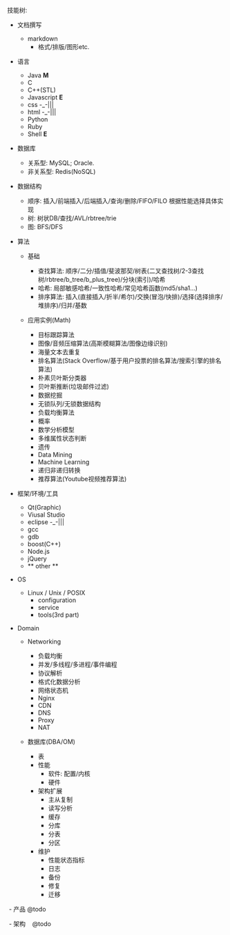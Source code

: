 技能树:

- 文档撰写
  - markdown
     - 格式/排版/图形etc.

- 语言
  - Java **M**
  - C
  - C++(STL)
  - Javascript **E**
  - css  -_-|||
  - html -_-|||
  - Python
  - Ruby
  - Shell **E**
  
- 数据库
    - 关系型: MySQL; Oracle.
    - 非关系型: Redis(NoSQL)
    
- 数据结构
  - 顺序: 插入/前端插入/后端插入/查询/删除/FIFO/FILO 根据性能选择具体实现
  - 树: 树状DB/查找/AVL/rbtree/trie
  - 图: BFS/DFS

- 算法
  - 基础
    - 查找算法: 顺序/二分/插值/斐波那契/树表(二叉查找树/2-3查找树/rbtree/b_tree/b_plus_tree)/分块(索引)/哈希
    - 哈希: 局部敏感哈希/一致性哈希/常见哈希函数(md5/sha1...)
    - 排序算法: 插入(直接插入/折半/希尔)/交换(冒泡/快排)/选择(选择排序/堆排序)/归并/基数
    
  - 应用实例(Math)
    - 目标跟踪算法
    - 图像/音频压缩算法(高斯模糊算法/图像边缘识别)
    - 海量文本去重复
    - 排名算法(Stack Overflow/基于用户投票的排名算法/搜索引擎的排名算法)
    - 朴素贝叶斯分类器
    - 贝叶斯推断(垃圾邮件过滤)
    - 数据挖掘
    - 无锁队列/无锁数据结构
    - 负载均衡算法
    - 概率
    - 数学分析模型
    - 多维属性状态判断
    - 遗传
    - Data Mining
    - Machine Learning
    - 递归非递归转换
    - 推荐算法(Youtube视频推荐算法)
    
    
- 框架/环境/工具
  - Qt(Graphic)
  - Viusal Studio
  - eclipse -_-|||
  - gcc
  - gdb
  - boost(C++)
  - Node.js
  - jQuery
  - ** other **
 
- OS
  - Linux / Unix / POSIX
    - configuration
    - service
    - tools(3rd part)
    
- Domain
  - Networking
    - 负载均衡
    - 并发/多线程/多进程/事件编程
    - 协议解析
    - 格式化数据分析
    - 网络状态机
    - Nginx
    - CDN
    - DNS
    - Proxy
    - NAT

  - 数据库(DBA/OM)
    - 表
    - 性能
      - 软件: 配置/内核
      - 硬件
    - 架构扩展
      - 主从复制
      - 读写分析
      - 缓存
      - 分库
      - 分表
      - 分区
    - 维护
      - 性能状态指标
      - 日志
      - 备份
      - 修复
      - 迁移
      
  - 产品
    @todo
    
  - 架构
    @todo

